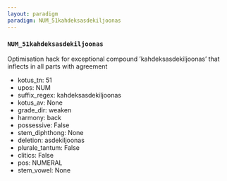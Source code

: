 ```yaml
---
layout: paradigm
paradigm: NUM_51kahdeksasdekiljoonas
---
```

### ` NUM_51kahdeksasdekiljoonas `

Optimisation hack for exceptional compound ’kahdeksasdekiljoonas’ that inflects in all parts with agreement
* kotus_tn: 51
* upos: NUM
* suffix_regex: kahdeksasdekiljoonas
* kotus_av: None
* grade_dir: weaken
* harmony: back
* possessive: False
* stem_diphthong: None
* deletion: asdekiljoonas
* plurale_tantum: False
* clitics: False
* pos: NUMERAL
* stem_vowel: None
